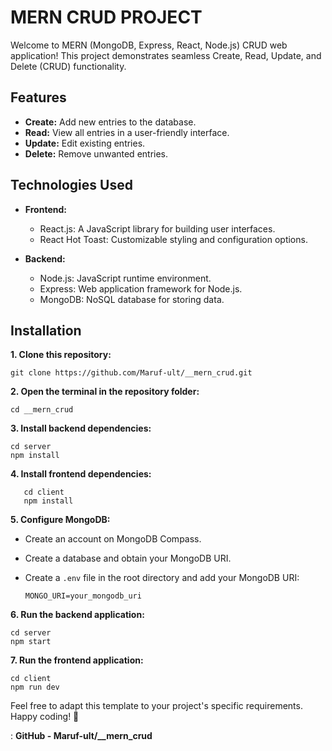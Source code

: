 # MERN CRUD PROJECT

Welcome to MERN (MongoDB, Express, React, Node.js) CRUD web application! This project demonstrates seamless Create, Read, Update, and Delete (CRUD) functionality.


## Features

- **Create:** Add new entries to the database.
- **Read:** View all entries in a user-friendly interface.
- **Update:** Edit existing entries.
- **Delete:** Remove unwanted entries.

## Technologies Used

- **Frontend:**
 
  - React.js: A JavaScript library for building user interfaces.
  - React Hot Toast: Customizable styling and configuration options.

  
- **Backend:**
  - Node.js: JavaScript runtime environment.
  - Express: Web application framework for Node.js.
  - MongoDB: NoSQL database for storing data.

## Installation

**1. Clone this repository:**

   ``` 
   git clone https://github.com/Maruf-ult/__mern_crud.git
   ```

**2. Open the terminal in the repository folder:**
 
   ``` 
   cd __mern_crud
   ```

**3. Install backend dependencies:**

   ```
   cd server
   npm install
   ```

**4. Install frontend dependencies:**
   
   ```
      cd client 
      npm install
 ```

 **5. Configure MongoDB:**
  - Create an account on MongoDB Compass.
  - Create a database and obtain your MongoDB URI.
  - Create a `.env` file in the root directory and add your MongoDB URI:

    ``` MONGO_URI=your_mongodb_uri ```

**6.  Run the backend application:**

   ```
   cd server
   npm start
   ```

**7.  Run the frontend application:**
   
   ```
   cd client
   npm run dev
   ```

Feel free to adapt this template to your project's specific requirements. Happy coding! 🚀

   : **GitHub - Maruf-ult/__mern_crud**
